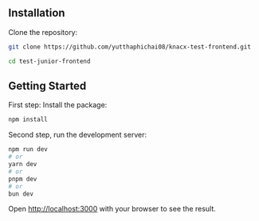 ## Installation

Clone the repository:

```bash
git clone https://github.com/yutthaphichai08/knacx-test-frontend.git

cd test-junior-frontend
```

## Getting Started

First step: Install the package:

```bash
npm install
```

Second step, run the development server:

```bash
npm run dev
# or
yarn dev
# or
pnpm dev
# or
bun dev
```

Open [http://localhost:3000](http://localhost:3000) with your browser to see the result.
